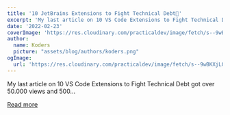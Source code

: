 ```yaml
---
title: '10 JetBrains Extensions to Fight Technical Debt🥷'
excerpt: 'My last article on 10 VS Code Extensions to Fight Technical Debt got over 50.000 views and 500...'
date: '2022-02-23'
coverImage: 'https://res.cloudinary.com/practicaldev/image/fetch/s--9wBKXjL0--/c_imagga_scale,f_auto,fl_progressive,h_420,q_auto,w_1000/https://dev-to-uploads.s3.amazonaws.com/uploads/articles/b1l68t5xttupma7nqaai.jpg'
author:
  name: Koders
  picture: "assets/blog/authors/koders.png"
ogImage:
  url: 'https://res.cloudinary.com/practicaldev/image/fetch/s--9wBKXjL0--/c_imagga_scale,f_auto,fl_progressive,h_420,q_auto,w_1000/https://dev-to-uploads.s3.amazonaws.com/uploads/articles/b1l68t5xttupma7nqaai.jpg'
---
```


My last article on 10 VS Code Extensions to Fight Technical Debt got over 50.000 views and 500...

[Read more](https://dev.to/alexomeyer/10-jetbrains-extensions-to-fight-technical-debt-5gg6)
